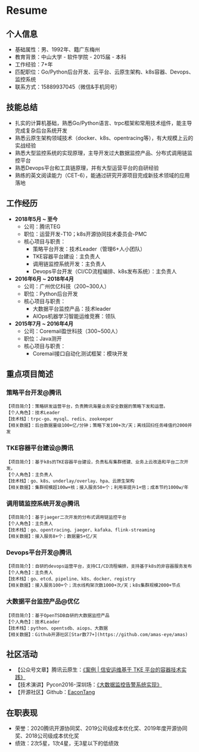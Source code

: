 # Resume

## 个人信息
- 基础属性：男、1992年、籍广东梅州
- 教育背景：中山大学 - 软件学院 - 2015届 - 本科
- 工作经验：7+年
- 匹配职位：Go/Python后台开发、云平台、云原生架构、k8s容器、Devops、监控系统
- 联系方式：15889937045（微信&手机同号）


## 技能总结
- 扎实的计算机基础，熟悉Go/Python语言、trpc框架和常用技术组件，能主导完成复杂后台系统开发
- 熟悉云原生架构领域技术（docker、k8s、opentracing等），有大规模上云的实战经验
- 熟悉大型监控系统的实现原理，主导开发过大数据监控产品、分布式调用链监控平台
- 熟悉Devops平台和工具链原理，并有大型运营平台的自研经验
- 熟练的英文阅读能力（CET-6），能通过研究开源项目完成新技术领域的应用落地


## 工作经历
- **2018年5月 ~ 至今**
  - 公司：腾讯TEG
  - 职位：运营开发-T10；k8s开源协同技术委员会-PMC
  - 核心项目与职责：
    - 策略平台开发：技术Leader（管理6+人小团队）
    - TKE容器平台建设：主负责人
    - 调用链监控系统开发：主负责人
    - Devops平台开发（CI/CD流程编排、k8s发布系统）：主负责人
- **2016年6月 ~ 2018年4月**
  - 公司：广州优亿科技（200~300人）
  - 职位：Python后台开发
  - 核心项目与职责：
    - 大数据平台监控产品：技术leader
    - AIOps机器学习智能运维竞赛：领队
- **2015年7月 ~ 2016年4月**
  - 公司：Coremail盈世科技（300~500人）
  - 职位：Java测开
  - 核心项目与职责：
    - Coremail接口自动化测试框架：模块开发


## 重点项目简述

### 策略平台开发@腾讯
```
【项目简介】：策略研发运营平台，负责腾讯海量业务安全数据的策略下发和运营。
【个人角色】：技术Leader
【技术栈】：trpc-go、mysql、redis、zookeeper
【相关数据】：后台数据量级100+亿/分钟；策略下发100+次/天；离线回扫任务峰值约2000并发
```


### TKE容器平台建设@腾讯
```
【项目简介】：基于k8s的TKE容器平台建设，负责私有集群搭建、业务上云改造和平台二次开发。
【个人角色】：主负责人
【技术栈】：go、k8s、underlay/overlay、hpa、云原生架构
【相关数据】：集群规模超100w+核；接入服务50+个；利用率提升1+倍；成本节约1000w/年
```

### 调用链监控系统开发@腾讯
```
【项目简介】：基于jaeger二次开发的分布式调用链监控平台
【个人角色】：主负责人
【技术栈】：go、opentracing、jaeger、kafaka、flink-streaming
【相关数据】：接入服务8+个；数据量5+亿/天
```

### Devops平台开发@腾讯
```
【项目简介】：自研的devops运营平台，支持CI/CD流程编排，支持基于k8s的非容器服务发布
【个人角色】：主负责人
【技术栈】：go、etcd、pipeline、k8s、docker、registry
【相关数据】：接入服务100+个；流水线构架次数1000+次/天；k8s集群规模2000+节点
```

### 大数据平台监控产品@优亿
```
【项目简介】：基于OpenTSDB自研的大数据监控产品
【个人角色】：技术Leader
【技术栈】：python、opentsdb、aiops、大数据
【相关数据】：Github开源社区[Star数77+](https://github.com/amas-eye/amas)
```


## 社区活动
- 【公众号文章】腾讯云原生：[《案例 | 信安运维基于 TKE 平台的容器技术实践》](https://mp.weixin.qq.com/s/FtmdiF4UcPGOOxOPlP_ukw)
- 【技术演讲】Pycon2016-深圳场：[《大数据监控告警系统实现》](https://zhuanlan.zhihu.com/p/27382099)
- 【开源社区】Github：[EaconTang](https://github.com/EaconTang)


## 在职表现
- 荣誉：2020腾讯开源协同奖、2019公司级成本优化奖、2019年度开源协同奖、2018公司级成本优化奖
- 绩效：2次5星，1次4星，无3星以下的低绩效